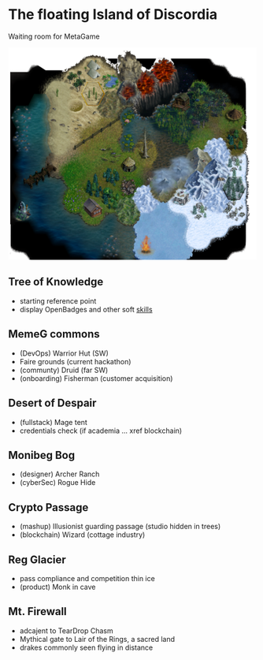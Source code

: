 # The floating Island of Discordia

Waiting room for MetaGame

![IslandDiscordia](https://github.com/gemwise-invests/Meta-Skill/blob/master/asset/img//IslandDiscordia_v0.1.png)

## Tree of Knowledge
* starting reference point 
* display OpenBadges and other soft [skills](https://medium.com/skilluped/the-skill-tree-principle-an-innovative-way-to-grow-your-skills-efficiently-7e6287e0748e)

## MemeG commons
* (DevOps) Warrior Hut (SW)
* Faire grounds (current hackathon)
* (communty) Druid (far SW)
* (onboarding) Fisherman (customer acquisition)

## Desert of Despair
* (fullstack) Mage tent
* credentials check (if academia ... xref blockchain)

## Monibeg Bog
* (designer) Archer Ranch
* (cyberSec) Rogue Hide

## Crypto Passage
* (mashup) Illusionist guarding passage (studio hidden in trees)
* (blockchain) Wizard (cottage industry)

## Reg Glacier
* pass compliance and competition thin ice
* (product) Monk in cave

## Mt. Firewall
* adcajent to TearDrop Chasm
* Mythical gate to Lair of the Rings, a sacred land
* drakes commonly seen flying in distance
